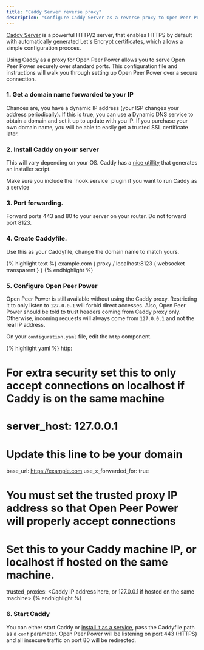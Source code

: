 ```yaml
---
title: "Caddy Server reverse proxy"
description: "Configure Caddy Server as a reverse proxy to Open Peer Power."
---
```

[Caddy Server](https://caddyserver.com/) is a powerful HTTP/2 server, that enables HTTPS by default with automatically generated Let's Encrypt certificates, which allows a simple configuration procces.

Using Caddy as a proxy for Open Peer Power allows you to serve Open Peer Power securely over standard ports. This configuration file and instructions will walk you through setting up Open Peer Power over a secure connection.

### 1. Get a domain name forwarded to your IP

Chances are, you have a dynamic IP address (your ISP changes your address periodically). If this is true, you can use a Dynamic DNS service to obtain a domain and set it up to update with you IP. If you purchase your own domain name, you will be able to easily get a trusted SSL certificate later.

### 2. Install Caddy on your server

This will vary depending on your OS. Caddy has a [nice utillity](https://caddyserver.com/download) that generates an installer script.

<div class='note'>
    Make sure you include the `hook.service` plugin if you want to run Caddy as a service
</div>

### 3. Port forwarding.

Forward ports 443 and 80 to your server on your router. Do not forward port 8123.

### 4. Create Caddyfile.

Use this as your Caddyfile, change the domain name to match yours.

{% highlight text %}
example.com {
    proxy / localhost:8123 {
        websocket
        transparent
    }
}
{% endhighlight %}

### 5. Configure Open Peer Power

 Open Peer Power is still available without using the Caddy proxy. Restricting it to only listen to `127.0.0.1` will forbid direct accesses. Also, Open Peer Power should be told to trust headers coming from Caddy proxy only. Otherwise, incoming requests will always come from `127.0.0.1` and not the real IP address.

On your `configuration.yaml` file, edit the `http` component.

{% highlight yaml %}
http:
  # For extra security set this to only accept connections on localhost if Caddy is on the same machine
  # server_host: 127.0.0.1
  # Update this line to be your domain
  base_url: https://example.com
  use_x_forwarded_for: true
  # You must set the trusted proxy IP address so that Open Peer Power will properly accept connections
  # Set this to your Caddy machine IP, or localhost if hosted on the same machine.
  trusted_proxies: <Caddy IP address here, or 127.0.0.1 if hosted on the same machine>
{% endhighlight %}

### 6. Start Caddy

You can either start Caddy or [install it as a service](https://github.com/mholt/caddy/wiki/Caddy-as-a-service-examples), pass the Caddyfile path as a `conf` parameter.
 Open Peer Power will be listening on port 443 (HTTPS) and all insecure traffic on port 80 will be redirected.

